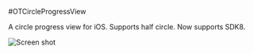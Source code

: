 #OTCircleProgressView

A circle progress view for iOS. Supports half circle.
Now supports SDK8.

![Screen shot](https://raw.github.com/OpenFibers/OTCircleProgressView/master/screenshot.png "Screen shot")